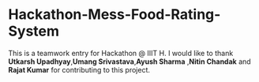 # Hackathon-Mess-Food-Rating-System
This is a teamwork entry for Hackathon @ IIIT H.
I would like to thank **Utkarsh Upadhyay**,**Umang Srivastava**,**Ayush Sharma** ,**Nitin Chandak** and **Rajat Kumar** for contributing to this project.
